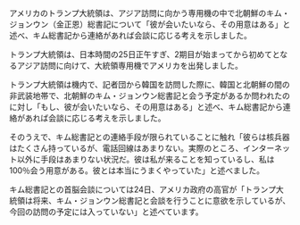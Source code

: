 アメリカのトランプ大統領は、アジア訪問に向かう専用機の中で北朝鮮のキム・ジョンウン（金正恩）総書記について「彼が会いたいなら、その用意はある」と述べ、キム総書記から連絡があれば会談に応じる考えを示しました。

トランプ大統領は、日本時間の25日正午すぎ、2期目が始まってから初めてとなるアジア訪問に向けて、大統領専用機でアメリカを出発しました。

トランプ大統領は機内で、記者団から韓国を訪問した際に、韓国と北朝鮮の間の非武装地帯で、北朝鮮のキム・ジョンウン総書記と会う予定があるか問われたのに対し「もし、彼が会いたいなら、その用意はある」と述べ、キム総書記から連絡があれば会談に応じる考えを示しました。

そのうえで、キム総書記との連絡手段が限られていることに触れ「彼らは核兵器はたくさん持っているが、電話回線はあまりない。実際のところ、インターネット以外に手段はあまりない状況だ。彼は私が来ることを知っているし、私は100％会う用意がある。彼とは本当にうまくやっていた」と述べました。

キム総書記との首脳会談については24日、アメリカ政府の高官が「トランプ大統領は将来、キム・ジョンウン総書記と会談を行うことに意欲を示しているが、今回の訪問の予定には入っていない」と述べています。